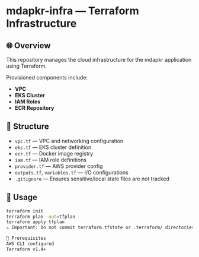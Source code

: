 # mdapkr-infra — Terraform Infrastructure

## 🌐 Overview

This repository manages the cloud infrastructure for the mdapkr application using Terraform.

Provisioned components include:
- **VPC**
- **EKS Cluster**
- **IAM Roles**
- **ECR Repository**

## 📁 Structure

- `vpc.tf` — VPC and networking configuration  
- `eks.tf` — EKS cluster definition  
- `ecr.tf` — Docker image registry  
- `iam.tf` — IAM role definitions  
- `provider.tf` — AWS provider config  
- `outputs.tf`, `variables.tf` — I/O configurations  
- `.gitignore` — Ensures sensitive/local state files are not tracked

## 🚀 Usage

```bash
terraform init
terraform plan -out=tfplan
terraform apply tfplan
⚠️ Important: Do not commit terraform.tfstate or .terraform/ directories. Ensure .gitignore is configured properly.

🔐 Prerequisites
AWS CLI configured
Terraform v1.4+
